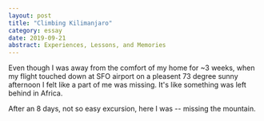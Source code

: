 ```yaml
---
layout: post
title: "Climbing Kilimanjaro"
category: essay
date: 2019-09-21
abstract: Experiences, Lessons, and Memories
---
```


Even though I was away from the comfort of my home for ~3 weeks, when my flight touched down at SFO airport on a pleasent 73 degree sunny afternoon I felt like a part of me was missing. It's like something was left behind in Africa.

After an 8 days, not so easy excursion, here I was -- missing the mountain.
